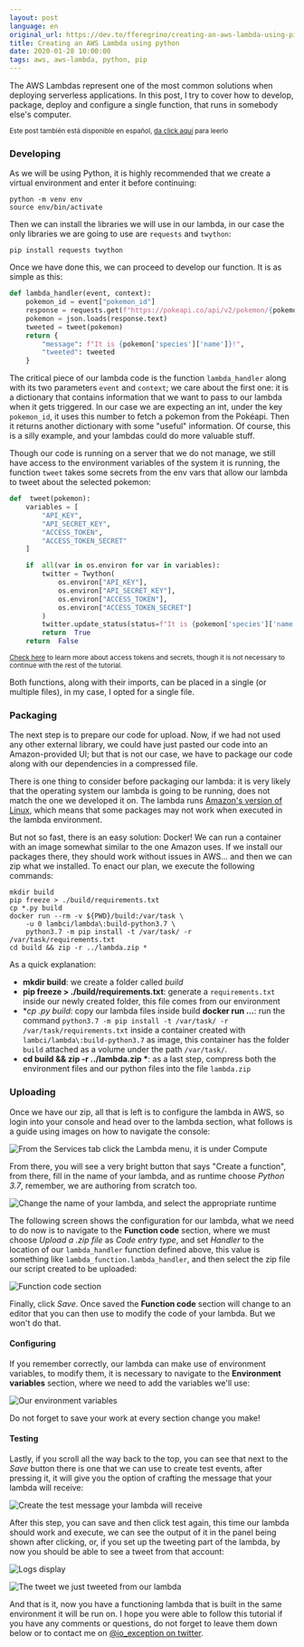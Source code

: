```yaml
---
layout: post
language: en
original_url: https://dev.to/fferegrino/creating-an-aws-lambda-using-pipenv-2h4a
title: Creating an AWS Lambda using python
date: 2020-01-28 10:00:00
tags: aws, aws-lambda, python, pip
---
```

The AWS Lambdas represent one of the most common solutions when deploying serverless applications. In this post, I try to cover how to develop, package, deploy and configure a single function, that runs in somebody else's computer.

<small>Este post también está disponible en español, [da click aquí](https://dev.to/fferegrino/creando-una-lambda-en-aws-usando-pipenv-14mh) para leerlo</small>

### Developing

As we will be using Python, it is highly recommended that we create a virtual environment and enter it before continuing:

```shell
python -m venv env
source env/bin/activate
```

Then we can install the libraries we will use in our lambda, in our case the only libraries we are going to use are `requests` and `twython`:

```shell
pip install requests twython 
```

Once we have done this, we can proceed to develop our function. It is as simple as this:

```python
def lambda_handler(event, context):
    pokemon_id = event["pokemon_id"]
    response = requests.get(f"https://pokeapi.co/api/v2/pokemon/{pokemon_id}/")
    pokemon = json.loads(response.text)
    tweeted = tweet(pokemon)
    return {
        "message": f"It is {pokemon['species']['name']}!",
        "tweeted": tweeted
    }
```

The critical piece of our lambda code is the function `lambda_handler` along with its two parameters `event` and `context`; we care about the first one: it is a dictionary that contains information that we want to pass to our lambda when it gets triggered. In our case we are expecting an int, under the key `pokemon_id`, it uses this number to fetch a pokemon from the Pokéapi. Then it returns another dictionary with some "useful" information. Of course, this is a silly example, and your lambdas could do more valuable stuff.

Though our code is running on a server that we do not manage, we still have access to the environment variables of the system it is running, the function `tweet`  takes some secrets from the env vars that allow our lambda to tweet about the selected pokemon:

```python
def  tweet(pokemon):
    variables = [
        "API_KEY",
        "API_SECRET_KEY",
        "ACCESS_TOKEN",
        "ACCESS_TOKEN_SECRET"
    ]

    if  all(var in os.environ for var in variables):
        twitter = Twython(
            os.environ["API_KEY"],
            os.environ["API_SECRET_KEY"],
            os.environ["ACCESS_TOKEN"],
            os.environ["ACCESS_TOKEN_SECRET"]
        )
        twitter.update_status(status=f"It is {pokemon['species']['name']}!")
        return  True
    return  False
```
<small>[Check here](https://developer.twitter.com/en/docs/basics/authentication/oauth-1-0a/obtaining-user-access-tokens) to learn more about access tokens and secrets, though it is not necessary to continue with the rest of the tutorial.</small>

Both functions, along with their imports, can be placed in a single (or multiple files), in my case, I opted for a single file.

### Packaging

The next step is to prepare our code for upload. Now, if we had not used any other external library, we could have just pasted our code into an Amazon-provided UI; but that is not our case, we have to package our code along with our dependencies in a compressed file. 

There is one thing to consider before packaging our lambda: it is very likely that the operating system our lambda is going to be running, does not match the one we developed it on. The lambda runs [Amazon's version of Linux](https://aws.amazon.com/amazon-linux-ami/), which means that some packages may not work when executed in the lambda environment.

But not so fast, there is an easy solution: Docker! We can run a container with an image somewhat similar to the one Amazon uses. If we install our packages there, they should work without issues in AWS... and then we can zip what we installed. To enact our plan, we execute the following commands:

```shell
mkdir build
pip freeze > ./build/requirements.txt
cp *.py build
docker run --rm -v ${PWD}/build:/var/task \
    -u 0 lambci/lambda\:build-python3.7 \
    python3.7 -m pip install -t /var/task/ -r /var/task/requirements.txt
cd build && zip -r ../lambda.zip *
```
 As a quick explanation:
 
 - **mkdir build**: we create a folder called *build*  
 - **pip freeze > ./build/requirements.txt**: generate a `requirements.txt` inside our newly created folder, this file comes from our environment  
 - **cp *.py build**: copy our lambda files inside build
**docker run ...**: run the command `python3.7 -m pip install -t /var/task/ -r /var/task/requirements.txt` inside a container created with `lambci/lambda\:build-python3.7` as image, this container has the folder `build` attached as a volume under the path `/var/task/`.  
 - **cd build && zip -r ../lambda.zip \***: as a last step, compress both the environment files and our python files into the file `lambda.zip`

### Uploading

Once we have our zip, all that is left is to configure the lambda in AWS, so login into your console and head over to the lambda section, what follows is a guide using images on how to navigate the console:

![From the Services tab click the Lambda menu, it is under Compute](https://thepracticaldev.s3.amazonaws.com/i/qpq77qck8r1sfqfjipe3.png)

From there, you will see a very bright button that says "Create a function", from there, fill in the name of your lambda, and as runtime choose *Python 3.7*, remember, we are authoring from scratch too.

![Change the name of your lambda, and select the appropriate runtime](https://thepracticaldev.s3.amazonaws.com/i/gqfnf3z2rd1f0ybmw6ca.png)

The following screen shows the configuration for our lambda, what we need to do now is to navigate to the **Function code** section, where we must choose *Upload a .zip file* as *Code entry type*, and set *Handler* to the location of our `lambda_handler` function defined above, this value is something like `lambda_function.lambda_handler`, and then select the zip file our script created to be uploaded:


![Function code section](https://thepracticaldev.s3.amazonaws.com/i/m6apg8dajp743gort1f3.png)

Finally, click *Save*. Once saved the **Function code** section will change to an editor that you can then use to modify the code of your lambda. But we won't do that.

#### Configuring

If you remember correctly, our lambda can make use of environment variables, to modify them, it is necessary to navigate to the **Environment variables** section, where we need to add the variables we'll use:

![Our environment variables](https://thepracticaldev.s3.amazonaws.com/i/bjhqss38oiqryqjgl9g2.png)

Do not forget to save your work at every section change you make!

#### Testing
Lastly, if you scroll all the way back to the top, you can see that next to the *Save* button there is one that we can use to create test events, after pressing it, it will give you the option of crafting the message that your lambda will receive:

![Create the test message your lambda will receive](https://thepracticaldev.s3.amazonaws.com/i/4h117l40fu6dlfbg3s64.png)

After this step, you can save and then click test again, this time our lambda should work and execute, we can see the output of it in the panel being shown after clicking, or, if you set up the tweeting part of the lambda, by now you should be able to see a tweet from that account:

![Logs display](https://thepracticaldev.s3.amazonaws.com/i/dpu6v1zc6ttydkjzazj1.png)

![The tweet we just tweeted from our lambda](https://thepracticaldev.s3.amazonaws.com/i/3okqr3xxu062y9khz9oj.png)

And that is it, now you have a functioning lambda that is built in the same environment it will be run on. I hope you were able to follow this tutorial if you have any comments or questions, do not forget to leave them down below or to contact me on [@io_exception on twitter](https://twitter.com/io_exception/).
